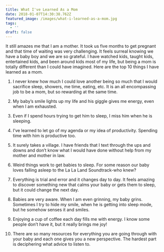 ```yaml
---
title: What I've Learned As a Mom
date: 2018-01-07T14:30:38.762Z
featured_image: /images/what-i-learned-as-a-mom.jpg
tags:
  - ''
draft: false
---
```

It still amazes me that I am a mother. It took us five months to get pregnant and that time of waiting was very challenging. It feels surreal knowing we have a baby boy and we are so grateful. I have watched kids, taught kids, entertained kids, and been around kids most of my life, but being a mom is totally different than I could have imagined. Here are the top 10 things I have learned as a mom.

1. I never knew how much I could love another being so much that I would sacrifice sleep, showers, me time, eating, etc. It is an all encompassing job to be a mom, but so rewarding at the same time.

2. My baby’s  smile lights up my life and his giggle gives me energy, even when I am exhausted.

3. Even if I spend hours trying to get him to sleep, I miss him when he is sleeping.

4. I’ve learned to let go of my agenda or my idea of productivity. Spending time with him is productive too.

5. It surely takes a village. I have friends that I text through the ups and downs and don’t know what I would have done without help from my mother and mother in law.

6. Weird things work to get babies to sleep. For some reason our baby loves falling asleep to the La La Land Soundtrack-who knew? 

7. Everything is trial and error and it changes day to day. It feels amazing to discover something new that calms your baby or gets them to sleep, but it could change the next day.

8. Babies are very aware. When I am even grinning, my baby grins. Sometimes I try to hide my smile, when he is getting into sleep mode, but he somehow senses it and smiles.

9. Enjoying a cup of coffee each day fills me with energy. I know some people don’t have it, but it really brings me joy!

10. There are so many resources for everything you are going through with your baby and each one gives you a new perspective. The hardest part is deciphering what advice to listen to.
